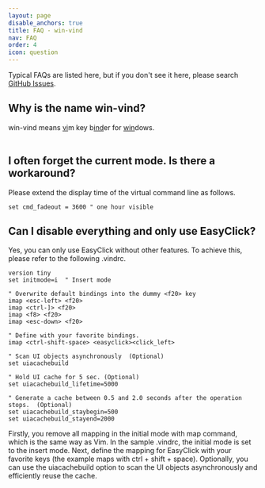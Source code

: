 ```yaml
---
layout: page
disable_anchors: true
title: FAQ - win-vind
nav: FAQ
order: 4
icon: question
---
```


Typical FAQs are listed here, but if you don't see it here, please search [GitHub Issues](https://github.com/pit-ray/win-vind/issues).

## Why is the name win-vind?  
win-vind means <u>vi</u>m key b<u>ind</u>er for <u>win</u>dows.  
<br>

## I often forget the current mode. Is there a workaround?  
Please extend the display time of the virtual command line as follows.

```vim
set cmd_fadeout = 3600 " one hour visible
```

## Can I disable everything and only use EasyClick?
Yes, you can only use EasyClick without other features.
To achieve this, please refer to the following .vindrc.

```vim
version tiny
set initmode=i  " Insert mode

" Overwrite default bindings into the dummy <f20> key
imap <esc-left> <f20>
imap <ctrl-]> <f20>
imap <f8> <f20>
imap <esc-down> <f20>

" Define with your favorite bindings.
imap <ctrl-shift-space> <easyclick><click_left>

" Scan UI objects asynchronously  (Optional)
set uiacachebuild

" Hold UI cache for 5 sec. (Optional)
set uiacachebuild_lifetime=5000

" Generate a cache between 0.5 and 2.0 seconds after the operation stops.  (Optional)
set uiacachebuild_staybegin=500
set uiacachebuild_stayend=2000
```
Firstly, you remove all mapping in the initial mode with map command, which is the same way as Vim.
In the sample .vindrc, the initial mode is set to the insert mode.
Next, define the mapping for EasyClick with your favorite keys (the example maps with ctrl + shift + space).
Optionally, you can use the uiacachebuild option to scan the UI objects asynchronously and efficiently reuse the cache.

<br>
